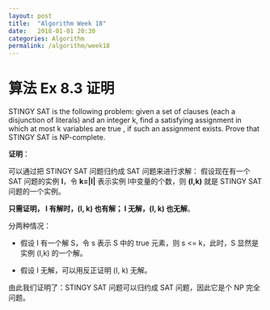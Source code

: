 ```yaml
---
layout: post
title:  "Algorithm Week 18"
date:   2018-01-01 20:30
categories: Algorithm
permalink: /algorithm/week18
---
```


# 算法 Ex 8.3 证明

STINGY SAT is the following problem: given a set of clauses (each a disjunction of literals) and an integer k, find a satisfying assignment in which at most k variables are true , if such an assignment exists. Prove that STINGY SAT is NP-complete.

**证明**：

可以通过把 STINGY SAT 问题归约成 SAT 问题来进行求解： 
假设现在有一个 SAT 问题的实例 **I**，令 **k=|I|** 表示实例 I中变量的个数，则 **(I,k)** 就是 STINGY SAT 问题的一个实例。

**只需证明， I 有解时，(I, k) 也有解； I 无解，(I, k) 也无解**。

分两种情况：

* 假设 I 有一个解 S，令 s 表示 S 中的 true 元素，则 s <= k，此时，S 显然是实例 (I,k) 的一个解。

* 假设 I 无解，可以用反正证明 (I, k) 无解。

由此我们证明了：STINGY SAT 问题可以归约成 SAT 问题，因此它是个 NP 完全问题。